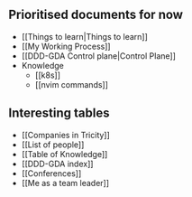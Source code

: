 ## Prioritised documents for now

- [[Things to learn|Things to learn]]
- [[My Working Process]]
- [[DDD-GDA Control plane|Control Plane]]
- Knowledge
    - [[k8s]]
    - [[nvim commands]]

## Interesting tables
- [[Companies in Tricity]]
- [[List of people]]
- [[Table of Knowledge]]
- [[DDD-GDA index]]
- [[Conferences]]
- [[Me as a team leader]]
